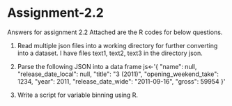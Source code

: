 # Assignment-2.2
Answers for assignment 2.2
Attached are the R codes for below questions.

1. Read multiple json files into a working directory for further converting
into a dataset.
I have files text1, text2, text3 in the directory json.


2. Parse the following JSON into a data frame
js<-'{
"name": null, "release_date_local": null, "title": "3 (2011)",
"opening_weekend_take": 1234, "year": 2011,
"release_date_wide": "2011-09-16", "gross": 59954
}'


3. Write a script for variable binning using R.
